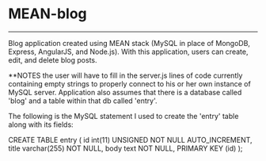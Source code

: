 # MEAN-blog
-------------------------------------------------------------------------------------------------------------------------------------------
Blog application created using MEAN stack (MySQL in place of MongoDB, Express, AngularJS, and Node.js). With this application, 
users can create, edit, and delete blog posts. 

**NOTES the user will have to fill in the server.js lines of code currently containing empty strings to properly connect to his or her 
own instance of MySQL server. Application also assumes that there is a database called 'blog' and a table within that db called
'entry'. 

The following is the MySQL statement I used to create the 'entry' table along with its fields:

CREATE TABLE entry ( id int(11) UNSIGNED NOT NULL AUTO_INCREMENT, title varchar(255) NOT NULL, body text NOT NULL, PRIMARY KEY (id) );
